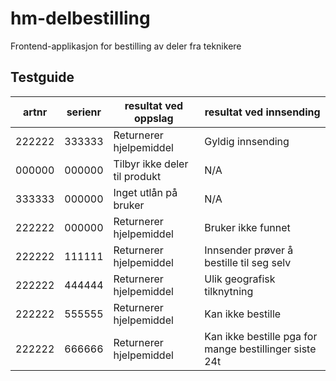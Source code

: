 # hm-delbestilling

Frontend-applikasjon for bestilling av deler fra teknikere

## Testguide

| artnr  | serienr | resultat ved oppslag          | resultat ved innsending                                |
| ------ | ------- | ----------------------------- | ------------------------------------------------------ |
| 222222 | 333333  | Returnerer hjelpemiddel       | Gyldig innsending                                      |
| 000000 | 000000  | Tilbyr ikke deler til produkt | N/A                                                    |
| 333333 | 000000  | Inget utlån på bruker         | N/A                                                    |
| 222222 | 000000  | Returnerer hjelpemiddel       | Bruker ikke funnet                                     |
| 222222 | 111111  | Returnerer hjelpemiddel       | Innsender prøver å bestille til seg selv               |
| 222222 | 444444  | Returnerer hjelpemiddel       | Ulik geografisk tilknytning                            |
| 222222 | 555555  | Returnerer hjelpemiddel       | Kan ikke bestille                                      |
| 222222 | 666666  | Returnerer hjelpemiddel       | Kan ikke bestille pga for mange bestillinger siste 24t |
